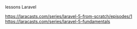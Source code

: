 lessons Laravel

https://laracasts.com/series/laravel-5-from-scratch/episodes/1
https://laracasts.com/series/laravel-5-fundamentals
